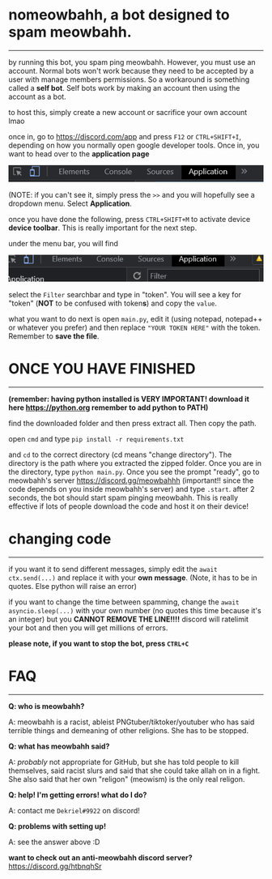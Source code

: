 # nomeowbahh, a bot designed to spam meowbahh.
___________
by running this bot, you spam ping meowbahh. However, you must use
an account. Normal bots won't work because they need to be accepted
by a user with manage members permissions. So a workaround is something called
a **self bot**. Self bots work by making an account then using the account
as a bot.

to host this, simply create a new account or sacrifice your own account lmao

once in, go to https://discord.com/app and press `F12` or `CTRL+SHIFT+I`, depending
on how you normally open google developer tools. Once in, you want to head over
to the **application page**

![finding application](https://github.com/Dekriel/nomeowbahh/blob/main/images/app.png)

(NOTE: if you can't see it, simply press the `>>` and you will hopefully see
a dropdown menu. Select **Application**.

once you have done the following, press `CTRL+SHIFT+M` to activate device **device toolbar**. This
is really important for the next step.

under the menu bar, you will find

![img_1.png](https://github.com/Dekriel/nomeowbahh/blob/main/images/img_1.png)

select the `Filter` searchbar and type in "token". You will see
a key for "token" (**NOT** to be confused with token**s**) and copy the `value`.

what you want to do next is open `main.py`, edit it (using notepad, notepad++ or whatever you prefer)
and then replace `"YOUR TOKEN HERE"` with the token. Remember to **save the file**.

# ONCE YOU HAVE FINISHED
_____
**(remember: having python installed is VERY IMPORTANT! download it here https://python.org remember to add
python to PATH)**

find the downloaded folder and then press extract all. Then copy the path.

open `cmd` and type `pip install -r requirements.txt`

and `cd` to the correct directory (cd means "change directory"). The directory is the path 
where you extracted the zipped folder. Once you are in the directory, type `python main.py`.
Once you see the prompt "ready", go to meowbahh's server https://discord.gg/meowbahhh (important!! since the code
depends on you inside meowbahh's server) and type `.start`. after 2 seconds, the bot should start 
spam pinging meowbahh. This is really effective if lots of people download the code 
and host it on their device!

# changing code
____
if you want it to send different messages, simply edit the `await ctx.send(...)` and replace
it with your **own message**. (Note, it has to be in quotes. Else python will raise an error)

if you want to change the time between spamming, change the `await asyncio.sleep(...)` with 
your own number (no quotes this time because it's an integer) but you **CANNOT REMOVE THE LINE!!!!**
discord will ratelimit your bot and then you will get millions of errors.

**please note, if you want to stop the bot, press `CTRL+C`**

# FAQ
___
**Q: who is meowbahh?**

A: meowbahh is a racist, ableist PNGtuber/tiktoker/youtuber who has said terrible things
and demeaning of other religions. She has to be stopped.

**Q: what has meowbahh said?**

A: *probably* not appropriate for GitHub, but she has told people to kill themselves,
said racist slurs and said that she could take allah on in a fight. She also said that her
own "religon" (meowism) is the only real religon.

**Q: help! I'm getting errors! what do I do?**

A: contact me `Dekriel#9922` on discord!

**Q: problems with setting up!**

A: see the answer above :D

**want to check out an anti-meowbahh discord server?**
https://discord.gg/htbnqhSr
